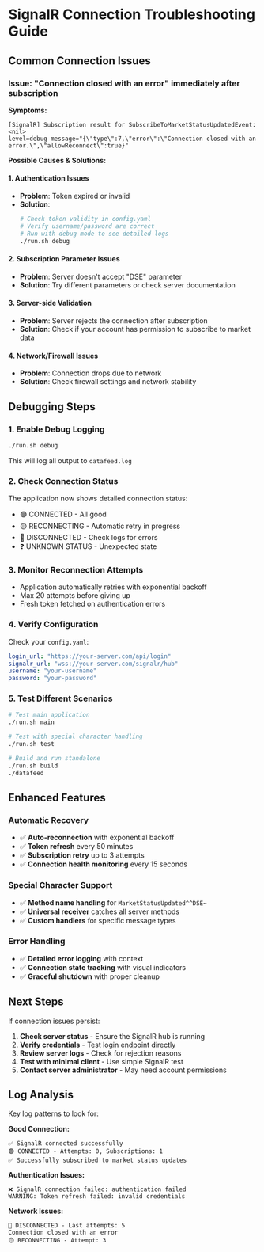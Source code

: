 # SignalR Connection Troubleshooting Guide

## Common Connection Issues

### Issue: "Connection closed with an error" immediately after subscription

**Symptoms:**
```
[SignalR] Subscription result for SubscribeToMarketStatusUpdatedEvent: <nil>
level=debug message="{\"type\":7,\"error\":\"Connection closed with an error.\",\"allowReconnect\":true}"
```

**Possible Causes & Solutions:**

#### 1. Authentication Issues
- **Problem**: Token expired or invalid
- **Solution**: 
  ```bash
  # Check token validity in config.yaml
  # Verify username/password are correct
  # Run with debug mode to see detailed logs
  ./run.sh debug
  ```

#### 2. Subscription Parameter Issues
- **Problem**: Server doesn't accept "DSE" parameter
- **Solution**: Try different parameters or check server documentation

#### 3. Server-side Validation
- **Problem**: Server rejects the connection after subscription
- **Solution**: Check if your account has permission to subscribe to market data

#### 4. Network/Firewall Issues
- **Problem**: Connection drops due to network
- **Solution**: Check firewall settings and network stability

## Debugging Steps

### 1. Enable Debug Logging
```bash
./run.sh debug
```
This will log all output to `datafeed.log`

### 2. Check Connection Status
The application now shows detailed connection status:
- 🟢 CONNECTED - All good
- 🟡 RECONNECTING - Automatic retry in progress  
- 🔴 DISCONNECTED - Check logs for errors
- ❓ UNKNOWN STATUS - Unexpected state

### 3. Monitor Reconnection Attempts
- Application automatically retries with exponential backoff
- Max 20 attempts before giving up
- Fresh token fetched on authentication errors

### 4. Verify Configuration
Check your `config.yaml`:
```yaml
login_url: "https://your-server.com/api/login"
signalr_url: "wss://your-server.com/signalr/hub"
username: "your-username"
password: "your-password"
```

### 5. Test Different Scenarios
```bash
# Test main application
./run.sh main

# Test with special character handling
./run.sh test

# Build and run standalone
./run.sh build
./datafeed
```

## Enhanced Features

### Automatic Recovery
- ✅ **Auto-reconnection** with exponential backoff
- ✅ **Token refresh** every 50 minutes
- ✅ **Subscription retry** up to 3 attempts
- ✅ **Connection health monitoring** every 15 seconds

### Special Character Support
- ✅ **Method name handling** for `MarketStatusUpdated^^DSE~`
- ✅ **Universal receiver** catches all server methods
- ✅ **Custom handlers** for specific message types

### Error Handling
- ✅ **Detailed error logging** with context
- ✅ **Connection state tracking** with visual indicators
- ✅ **Graceful shutdown** with proper cleanup

## Next Steps

If connection issues persist:

1. **Check server status** - Ensure the SignalR hub is running
2. **Verify credentials** - Test login endpoint directly
3. **Review server logs** - Check for rejection reasons
4. **Test with minimal client** - Use simple SignalR test
5. **Contact server administrator** - May need account permissions

## Log Analysis

Key log patterns to look for:

**Good Connection:**
```
✅ SignalR connected successfully
🟢 CONNECTED - Attempts: 0, Subscriptions: 1
✅ Successfully subscribed to market status updates
```

**Authentication Issues:**
```
❌ SignalR connection failed: authentication failed
WARNING: Token refresh failed: invalid credentials
```

**Network Issues:**
```
🔴 DISCONNECTED - Last attempts: 5
Connection closed with an error
🟡 RECONNECTING - Attempt: 3
```
